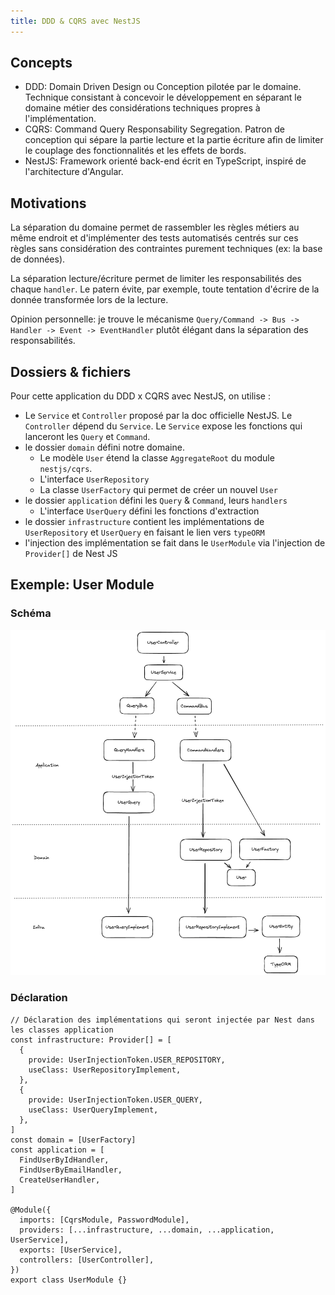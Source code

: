 ```yaml
---
title: DDD & CQRS avec NestJS
---
```


## Concepts

- DDD: Domain Driven Design ou Conception pilotée par le domaine. Technique consistant à concevoir le développement en séparant le domaine métier des considérations techniques propres à l'implémentation.
- CQRS: Command Query Responsability Segregation. Patron de conception qui sépare la partie lecture et la partie écriture afin de limiter le couplage des fonctionnalités et les effets de bords.
- NestJS: Framework orienté back-end écrit en TypeScript, inspiré de l'architecture d'Angular.

## Motivations

La séparation du domaine permet de rassembler les règles métiers au même endroit et d'implémenter des tests automatisés centrés sur ces règles sans considération des contraintes purement techniques (ex: la base de données).

La séparation lecture/écriture permet de limiter les responsabilités des chaque `handler`. Le patern évite, par exemple, toute tentation d'écrire de la donnée transformée lors de la lecture.

Opinion personnelle: je trouve le mécanisme `Query/Command -> Bus -> Handler -> Event -> EventHandler` plutôt élégant dans la séparation des responsabilités.

## Dossiers & fichiers

Pour cette application du DDD x CQRS avec NestJS, on utilise :

- Le `Service` et `Controller` proposé par la doc officielle NestJS. Le `Controller` dépend du `Service`. Le `Service` expose les fonctions qui lanceront les `Query` et `Command`.
- le dossier `domain` défini notre domaine.
  - Le modèle `User` étend la classe `AggregateRoot` du module `nestjs/cqrs`.
  - L'interface `UserRepository`
  - La classe `UserFactory` qui permet de créer un nouvel `User`
- le dossier `application` défini les `Query` & `Command`, leurs `handlers`
  - L'interface `UserQuery` défini les fonctions d'extraction
- le dossier `infrastructure` contient les implémentations de `UserRepository` et `UserQuery` en faisant le lien vers `typeORM`
- l'injection des implémentation se fait dans le `UserModule` via l'injection de `Provider[]` de Nest JS

## Exemple: User Module

### Schéma

![Schema](./img/nestjs-ddd-cqrs.png)

### Déclaration

```
// Déclaration des implémentations qui seront injectée par Nest dans les classes application
const infrastructure: Provider[] = [
  {
    provide: UserInjectionToken.USER_REPOSITORY,
    useClass: UserRepositoryImplement,
  },
  {
    provide: UserInjectionToken.USER_QUERY,
    useClass: UserQueryImplement,
  },
]
const domain = [UserFactory]
const application = [
  FindUserByIdHandler,
  FindUserByEmailHandler,
  CreateUserHandler,
]

@Module({
  imports: [CqrsModule, PasswordModule],
  providers: [...infrastructure, ...domain, ...application, UserService],
  exports: [UserService],
  controllers: [UserController],
})
export class UserModule {}
```
